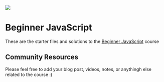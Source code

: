 ![](https://res.cloudinary.com/wesbos/image/upload/v1574876851/BJS/BJS-Social-Share.png)

# Beginner JavaScript

These are the starter files and solutions to the [Beginner JavaScript](https://BeginnerJavaScript.com) course


## Community Resources

Please feel free to add your blog post, videos, notes, or anythingh else related to the course :) 

